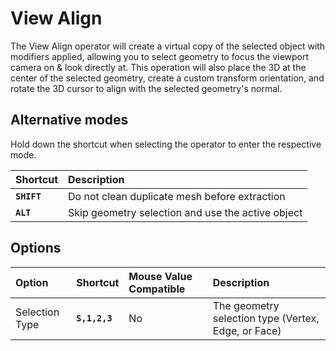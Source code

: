 # View Align

The View Align operator will create a virtual copy of the selected object with modifiers applied, allowing you to select geometry to focus the viewport camera on & look directly at. This operation will also place the 3D at the center of the selected geometry, create a custom transform orientation, and rotate the 3D cursor to align with the selected geometry's normal.

[](../_media/view-align.mp4 ':include')

## Alternative modes

Hold down the shortcut when selecting the operator to enter the respective mode.

| Shortcut | Description |
| :--- | :--- |
| **`SHIFT`** | Do not clean duplicate mesh before extraction |
| **`ALT`** | Skip geometry selection and use the active object |

## Options

| Option | Shortcut | Mouse Value Compatible | Description |
| :--- | :--- | :--- | :--- |
| Selection Type | **`S,1,2,3`** | No | The geometry selection type (Vertex, Edge, or Face) |